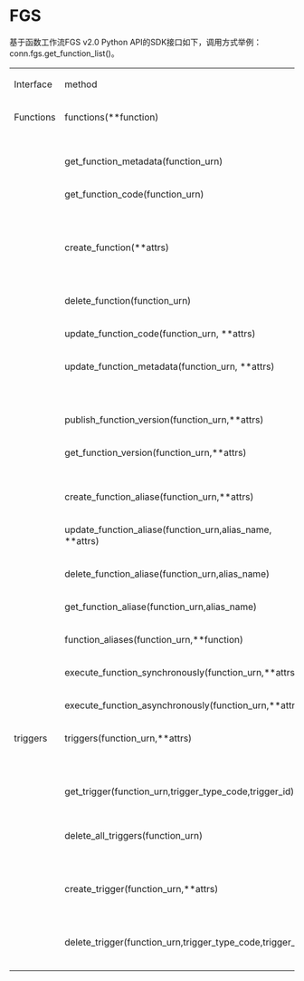 # FGS<a name="sdk_12_0024"></a>

基于函数工作流FGS v2.0 Python API的SDK接口如下，调用方式举例：conn.fgs.get\_function\_list\(\)。

<a name="table131110432351"></a>
<table><tbody><tr id="row174391343143517"><td class="cellrowborder" valign="top" width="27.102710271027103%"><p id="p1043916437357"><a name="p1043916437357"></a><a name="p1043916437357"></a>Interface</p>
</td>
<td class="cellrowborder" valign="top" width="36.13361336133614%"><p id="p19439243123519"><a name="p19439243123519"></a><a name="p19439243123519"></a>method</p>
</td>
<td class="cellrowborder" valign="top" width="36.76367636763676%"><p id="p124391643113516"><a name="p124391643113516"></a><a name="p124391643113516"></a>API</p>
</td>
</tr>
<tr id="row84391943123513"><td class="cellrowborder" rowspan="16" valign="top" width="27.102710271027103%"><p id="p94392431354"><a name="p94392431354"></a><a name="p94392431354"></a>Functions</p>
</td>
<td class="cellrowborder" valign="top" width="36.13361336133614%"><p id="p186615332482"><a name="p186615332482"></a><a name="p186615332482"></a>functions(**function)</p>
</td>
<td class="cellrowborder" valign="top" width="36.76367636763676%"><p id="p94396437356"><a name="p94396437356"></a><a name="p94396437356"></a>GET /v2/{project_id}/fgs/functions?marker={marker}&amp;maxitems={maxitems}</p>
</td>
</tr>
<tr id="row16439443193513"><td class="cellrowborder" valign="top"><p id="p123370398489"><a name="p123370398489"></a><a name="p123370398489"></a>get_function_metadata(function_urn)</p>
</td>
<td class="cellrowborder" valign="top"><p id="p1944024363519"><a name="p1944024363519"></a><a name="p1944024363519"></a>GET /v2/{project_id}/fgs/functions/{function_urn}/config</p>
</td>
</tr>
<tr id="row1944074312356"><td class="cellrowborder" valign="top"><p id="p036394410482"><a name="p036394410482"></a><a name="p036394410482"></a>get_function_code(function_urn)</p>
</td>
<td class="cellrowborder" valign="top"><p id="p1844018436352"><a name="p1844018436352"></a><a name="p1844018436352"></a>GET</p>
<p id="p1244084318353"><a name="p1244084318353"></a><a name="p1244084318353"></a>/v2/{project_id}/fgs/functions/{function_urn}/code</p>
</td>
</tr>
<tr id="row1844018436359"><td class="cellrowborder" valign="top"><p id="p13360115312480"><a name="p13360115312480"></a><a name="p13360115312480"></a>create_function(**attrs)</p>
</td>
<td class="cellrowborder" valign="top"><p id="p174401843113514"><a name="p174401843113514"></a><a name="p174401843113514"></a>POST</p>
<p id="p6440154310351"><a name="p6440154310351"></a><a name="p6440154310351"></a>/v2/{project_id}/fgs/functions</p>
</td>
</tr>
<tr id="row1644064311358"><td class="cellrowborder" valign="top"><p id="p175827595483"><a name="p175827595483"></a><a name="p175827595483"></a>delete_function(function_urn)</p>
</td>
<td class="cellrowborder" valign="top"><p id="p184401143183513"><a name="p184401143183513"></a><a name="p184401143183513"></a>DELETE /v2/{project_id}/fgs/functions/{function_urn}</p>
</td>
</tr>
<tr id="row13440204383516"><td class="cellrowborder" valign="top"><p id="p1199116764916"><a name="p1199116764916"></a><a name="p1199116764916"></a>update_function_code(function_urn, **attrs)</p>
</td>
<td class="cellrowborder" valign="top"><p id="p1444014316357"><a name="p1444014316357"></a><a name="p1444014316357"></a>PUT /v2/{project_id}/fgs/functions/{function_urn}/code</p>
</td>
</tr>
<tr id="row1440114313510"><td class="cellrowborder" valign="top"><p id="p1387591210495"><a name="p1387591210495"></a><a name="p1387591210495"></a>update_function_metadata(function_urn, **attrs)</p>
</td>
<td class="cellrowborder" valign="top"><p id="p1244113439352"><a name="p1244113439352"></a><a name="p1244113439352"></a>PUT</p>
<p id="p16441843133513"><a name="p16441843133513"></a><a name="p16441843133513"></a>/v2/{project_id}/fgs/functions/{function_urn}/config</p>
</td>
</tr>
<tr id="row14441943183511"><td class="cellrowborder" valign="top"><p id="p88959174497"><a name="p88959174497"></a><a name="p88959174497"></a>publish_function_version(function_urn,**attrs)</p>
</td>
<td class="cellrowborder" valign="top"><p id="p19441144314359"><a name="p19441144314359"></a><a name="p19441144314359"></a>POST /v2/{project_id}/fgs/functions/{function_urn}/versions</p>
</td>
</tr>
<tr id="row24419434357"><td class="cellrowborder" valign="top"><p id="p17322725134914"><a name="p17322725134914"></a><a name="p17322725134914"></a>get_function_version(function_urn,**attrs)</p>
</td>
<td class="cellrowborder" valign="top"><p id="p64411943103514"><a name="p64411943103514"></a><a name="p64411943103514"></a>GET /v2/{project_id}/fgs/functions/{function_urn}/versions?marker={marker}&amp;maxitems={maxitems}</p>
</td>
</tr>
<tr id="row1441194310350"><td class="cellrowborder" valign="top"><p id="p77772029174914"><a name="p77772029174914"></a><a name="p77772029174914"></a>create_function_aliase(function_urn,**attrs)</p>
</td>
<td class="cellrowborder" valign="top"><p id="p164411743143515"><a name="p164411743143515"></a><a name="p164411743143515"></a>POST /v2/{project_id}/fgs/functions/{function_urn}/aliases</p>
</td>
</tr>
<tr id="row11441443153514"><td class="cellrowborder" valign="top"><p id="p1754973454914"><a name="p1754973454914"></a><a name="p1754973454914"></a>update_function_aliase(function_urn,alias_name, **attrs)</p>
</td>
<td class="cellrowborder" valign="top"><p id="p15441124313352"><a name="p15441124313352"></a><a name="p15441124313352"></a>PUT /v2/{project_id}/fgs/functions/{function_urn}/aliases/{alias_name}</p>
</td>
</tr>
<tr id="row8441154319355"><td class="cellrowborder" valign="top"><p id="p1756820458490"><a name="p1756820458490"></a><a name="p1756820458490"></a>delete_function_aliase(function_urn,alias_name)</p>
</td>
<td class="cellrowborder" valign="top"><p id="p6441194314358"><a name="p6441194314358"></a><a name="p6441194314358"></a>DELETE /v2/{project_id}/fgs/functions/{function_urn}/aliases/{alias_name}</p>
</td>
</tr>
<tr id="row6442194373512"><td class="cellrowborder" valign="top"><p id="p1048274916497"><a name="p1048274916497"></a><a name="p1048274916497"></a>get_function_aliase(function_urn,alias_name)</p>
</td>
<td class="cellrowborder" valign="top"><p id="p154421743193518"><a name="p154421743193518"></a><a name="p154421743193518"></a>GET /v2/{project_id}/fgs/functions/{function_urn}/aliases/{alias_name}</p>
</td>
</tr>
<tr id="row134421343203513"><td class="cellrowborder" valign="top"><p id="p183774530496"><a name="p183774530496"></a><a name="p183774530496"></a>function_aliases(function_urn,**function)</p>
</td>
<td class="cellrowborder" valign="top"><p id="p044274363516"><a name="p044274363516"></a><a name="p044274363516"></a>GET /v2/{project_id}/fgs/functions/{function_urn}/aliases</p>
</td>
</tr>
<tr id="row5442134383512"><td class="cellrowborder" valign="top"><p id="p18794135984912"><a name="p18794135984912"></a><a name="p18794135984912"></a>execute_function_synchronously(function_urn,**attrs)</p>
</td>
<td class="cellrowborder" valign="top"><p id="p0442943103520"><a name="p0442943103520"></a><a name="p0442943103520"></a>POST /v2/{project_id}/fgs/functions/{function_urn}/invocations</p>
</td>
</tr>
<tr id="row1544284383511"><td class="cellrowborder" valign="top"><p id="p1895515519500"><a name="p1895515519500"></a><a name="p1895515519500"></a>execute_function_asynchronously(function_urn,**attrs)</p>
</td>
<td class="cellrowborder" valign="top"><p id="p1844294353513"><a name="p1844294353513"></a><a name="p1844294353513"></a>POST /v2/{project_id}/fgs/functions/{function_urn}/invocations-async</p>
</td>
</tr>
<tr id="row2044217434352"><td class="cellrowborder" rowspan="5" valign="top" width="27.102710271027103%"><p id="p44421543193510"><a name="p44421543193510"></a><a name="p44421543193510"></a>triggers</p>
</td>
<td class="cellrowborder" valign="top" width="36.13361336133614%"><p id="p19699111025020"><a name="p19699111025020"></a><a name="p19699111025020"></a>triggers(function_urn,**attrs)</p>
</td>
<td class="cellrowborder" valign="top" width="36.76367636763676%"><p id="p194421543113510"><a name="p194421543113510"></a><a name="p194421543113510"></a>GET</p>
<p id="p1144210436353"><a name="p1144210436353"></a><a name="p1144210436353"></a>/v2/{project_id}/fgs/triggers/{function_urn}</p>
</td>
</tr>
<tr id="row144423433355"><td class="cellrowborder" valign="top"><p id="p713251710502"><a name="p713251710502"></a><a name="p713251710502"></a>get_trigger(function_urn,trigger_type_code,trigger_id)</p>
</td>
<td class="cellrowborder" valign="top"><p id="p17442144319359"><a name="p17442144319359"></a><a name="p17442144319359"></a>GET /v2/{project_id}/fgs/triggers/{function_urn}/{trigger_type_code}/{trigger_id}</p>
</td>
</tr>
<tr id="row544264317356"><td class="cellrowborder" valign="top"><p id="p188839227501"><a name="p188839227501"></a><a name="p188839227501"></a>delete_all_triggers(function_urn)</p>
</td>
<td class="cellrowborder" valign="top"><p id="p144422435359"><a name="p144422435359"></a><a name="p144422435359"></a>DELETE</p>
<p id="p1044213432351"><a name="p1044213432351"></a><a name="p1044213432351"></a>/v2/{project_id}/fgs/triggers/{function_urn}</p>
</td>
</tr>
<tr id="row34421443183520"><td class="cellrowborder" valign="top"><p id="p31401828125018"><a name="p31401828125018"></a><a name="p31401828125018"></a>create_trigger(function_urn,**attrs)</p>
</td>
<td class="cellrowborder" valign="top"><p id="p544317434352"><a name="p544317434352"></a><a name="p544317434352"></a>POST</p>
<p id="p244318435350"><a name="p244318435350"></a><a name="p244318435350"></a>/v2/{project_id}/fgs/triggers/{function_urn}</p>
</td>
</tr>
<tr id="row84431543183511"><td class="cellrowborder" valign="top"><p id="p139814341505"><a name="p139814341505"></a><a name="p139814341505"></a>delete_trigger(function_urn,trigger_type_code,trigger_id)</p>
</td>
<td class="cellrowborder" valign="top"><p id="p144431243103517"><a name="p144431243103517"></a><a name="p144431243103517"></a>DELETE /v2/{project_id}/fgs/triggers/{function_urn}/{trigger_type_code}/{trigger_id}</p>
</td>
</tr>
</tbody>
</table>

